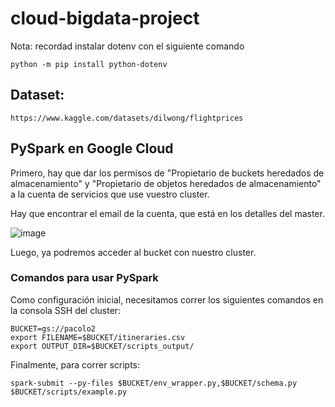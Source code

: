 # cloud-bigdata-project

Nota: recordad instalar dotenv con el siguiente comando
```
python -m pip install python-dotenv
```

## Dataset:
```
https://www.kaggle.com/datasets/dilwong/flightprices
```

## PySpark en Google Cloud
Primero, hay que dar los permisos de "Propietario de buckets heredados de almacenamiento" y "Propietario de objetos heredados de almacenamiento" a la cuenta de servicios que use vuestro cluster.

Hay que encontrar el email de la cuenta, que está en los detalles del master.

![image](https://user-images.githubusercontent.com/45616341/206900913-726c0f12-0f9a-44eb-b273-1ef4ab60f895.png)

Luego, ya podremos acceder al bucket con nuestro cluster.

### Comandos para usar PySpark
Como configuración inicial, necesitamos correr los siguientes comandos en la consola SSH del cluster:
```
BUCKET=gs://pacolo2
export FILENAME=$BUCKET/itineraries.csv
export OUTPUT_DIR=$BUCKET/scripts_output/
```

Finalmente, para correr scripts:
```
spark-submit --py-files $BUCKET/env_wrapper.py,$BUCKET/schema.py $BUCKET/scripts/example.py
```